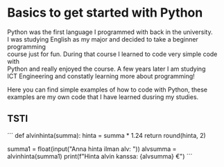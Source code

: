 # Basics to get started with Python
<p>
Python was the first language I programmed with back in the university.<br> 
I was studying English as my major and decided to take a beginner programming <br>
course just for fun. During that course I learned to code very simple code with <br>
Python and really enjoyed the course. A few years later I am studying <br>
ICT Engineering and constatly learning more about programming!

Here you can find simple examples of how to code with Python, these examples
are my own code that I have learned dusring my studies.
</p>

## TSTI

´´´
def alvinhinta(summa):
    hinta = summa * 1.24
    return round(hinta, 2)


summa1 = float(input("Anna hinta ilman alv: "))
alvsumma = alvinhinta(summa1)
print(f"Hinta alvin kanssa: {alvsumma} €")
´´´